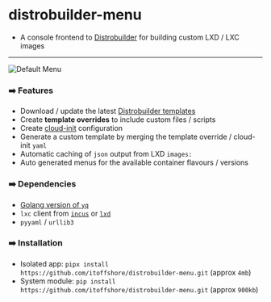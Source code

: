 # distrobuilder-menu
* A console frontend to [Distrobuilder](https://linuxcontainers.org/distrobuilder/docs/latest/) for building custom LXD / LXC images

---

![Default Menu](https://github.com/itoffshore/distrobuilder-menu/assets/1141947/0eb19702-96f0-4436-a701-d69f863de9b9)

### :arrow_right: Features
* Download / update the latest [Distrobuilder templates](https://github.com/lxc/lxc-ci/tree/main/images)
* Create **template overrides** to include custom files / scripts
* Create [cloud-init](https://cloudinit.readthedocs.io) configuration
* Generate a custom template by merging the template override / cloud-init `yaml`
* Automatic caching of `json` output from LXD `images:`
* Auto generated menus for the available container flavours / versions

### :arrow_right: Dependencies
* [Golang version of `yq`](https://github.com/mikefarah/yq)
* `lxc` client from [`incus`](https://github.com/lxc/incus) or [`lxd`](https://ubuntu.com/lxd)
* `pyyaml` / `urllib3`

### :arrow_right: Installation
* Isolated app: `pipx install https://github.com/itoffshore/distrobuilder-menu.git` (approx `4mb`)
* System module: `pip install https://github.com/itoffshore/distrobuilder-menu.git` (approx `900kb`)

